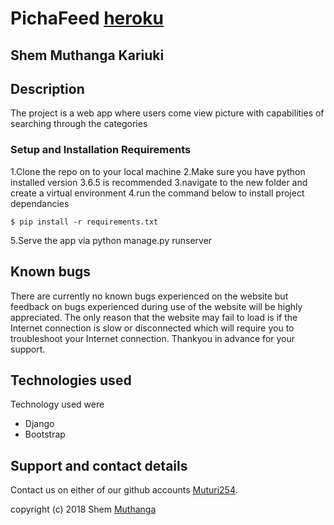 # PichaFeed [heroku]()

## 

## **Shem Muthanga Kariuki**

## Description
The project is a web app where users come view picture with capabilities of searching through the categories


### Setup and Installation Requirements

1.Clone the repo on to your local machine
2.Make sure you have python installed version 3.6.5 is recommended
3.navigate to the new folder and create a virtual environment
4.run the command below to install project dependancies
```
$ pip install -r requirements.txt
```
5.Serve the app via python manage.py runserver

## Known bugs

There are currently no known bugs experienced on the website but feedback on bugs experienced during use of the website will be highly appreciated. The only reason that the website may fail to load is if the Internet connection is slow or disconnected which will require you to troubleshoot your Internet connection. Thankyou in advance for your support.

## Technologies used

Technology used were
* Django
* Bootstrap



## Support and contact details

Contact us on either of our github accounts
 [Muturi254](https://github.com/muthangashem).

copyright (c) 2018 Shem [Muthanga](https://github.com/muthangashem)